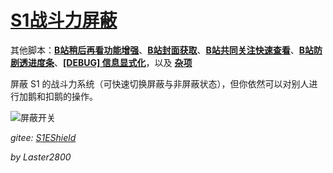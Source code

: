 # [S1战斗力屏蔽](https://greasyfork.org/zh-CN/scripts/394407)

其他脚本：**[B站稍后再看功能增强](https://greasyfork.org/zh-CN/scripts/395456)**、**[B站封面获取](https://greasyfork.org/zh-CN/scripts/395575)**、**[B站共同关注快速查看](https://greasyfork.org/zh-CN/scripts/428453)**、**[B站防剧透进度条](https://greasyfork.org/zh-CN/scripts/411092)**、**[[DEBUG] 信息显式化](https://greasyfork.org/zh-CN/scripts/429521)**，以及 **[杂项](https://greasyfork.org/zh-CN/scripts?language=all&set=470770)**

屏蔽 S1 的战斗力系统（可快速切换屏蔽与非屏蔽状态），但你依然可以对别人进行加鹅和扣鹅的操作。

![屏蔽开关](https://gitee.com/liangjiancang/userscript/raw/master/script/S1EShield/screenshot/屏蔽开关.png)

*gitee: [S1EShield](https://gitee.com/liangjiancang/userscript/tree/master/script/S1EShield)*

*by Laster2800*
